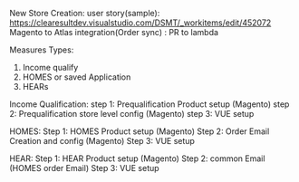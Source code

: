 New Store Creation:
user  story(sample): https://clearesultdev.visualstudio.com/DSMT/_workitems/edit/452072
Magento to Atlas integration(Order sync) : PR to lambda

Measures Types:
1. Income qualify
2. HOMES or saved Application
3. HEARs

Income Qualification:
step 1: Prequalification Product setup (Magento)
step 2: Prequalification store level config (Magento)
step 3: VUE setup

HOMES:
Step 1: HOMES Product setup (Magento)
Step 2: Order Email Creation and config (Magento)
Step 3: VUE setup

HEAR:
Step 1: HEAR Product setup (Magento)
Step 2: common Email (HOMES order Email)
Step 3: VUE setup